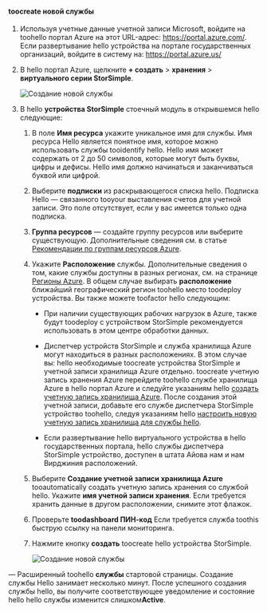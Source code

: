 #### <a name="toocreate-a-new-service"></a>toocreate новой службы

1.  Используя учетные данные учетной записи Microsoft, войдите на toohello портал Azure на этот URL-адрес: <https://portal.azure.com/>. Если развертывание hello устройства на портале государственных организаций, войдите в систему на: <https://portal.azure.us/>

2.  В hello портал Azure, щелкните **+ создать** &gt; **хранения** &gt; **виртуального серии StorSimple**.

    ![Создание новой службы](./media/storsimple-virtual-array-create-new-service/createnewservice2.png) 

3.  В hello **устройства StorSimple** стоечный модуль в открывшемся hello следующие:

    1.  В поле **Имя ресурса** укажите уникальное имя для службы. Имя ресурса Hello является понятное имя, которое можно использовать службы tooidentify hello. Hello имя может содержать от 2 до 50 символов, которые могут быть буквы, цифры и дефисы. Hello имя должно начинаться и заканчиваться буквой или цифрой.

    2.  Выберите **подписки** из раскрывающегося списка hello. Подписка Hello — связанного tooyour выставления счетов для учетной записи. Это поле отсутствует, если у вас имеется только одна подписка.

    3.  **Группа ресурсов** — создайте группу ресурсов или выберите существующую. Дополнительные сведения см. в статье [Рекомендации по группам ресурсов Azure](https://azure.microsoft.com/documentation/articles/virtual-machines-windows-infrastructure-resource-groups-guidelines/).

    4.  Укажите **Расположение** службы. Дополнительные сведения о том, какие службы доступны в разных регионах, см. на странице [Регионы Azure](https://azure.microsoft.com/regions/#services). В общем случае выбирать **расположение** ближайший географический регион toohello место toodeploy устройства. Вы также можете toofactor hello следующим:

        -   При наличии существующих рабочих нагрузок в Azure, также будут toodeploy с устройством StorSimple рекомендуется использовать в этом центре обработки данных.

        -   Диспетчер устройств StorSimple и служба хранилища Azure могут находиться в разных расположениях. В этом случае вы: hello необходимые toocreate устройства StorSimple и учетной записи хранилища Azure отдельно. toocreate учетную запись хранения Azure перейдите toohello службе хранилища Azure в hello портал Azure и следуйте указаниям hello [создать учетную запись хранилища Azure](https://azure.microsoft.com/documentation/articles/storage-create-storage-account/#create-a-storage-account). После создания этой учетной записи, добавьте его службе диспетчера StorSimple устройство toohello, следуя указаниям hello [настроить новую учетную запись хранилища для службы hello](https://azure.microsoft.com/en-us/documentation/articles/storsimple-deployment-walkthrough/#configure-a-new-storage-account-for-the-service).

        -   Если развертывание hello виртуального устройства в hello государственных портала, hello службы диспетчера StorSimple устройство, доступен в штата Айова нам и нам Вирджиния расположений.

    5.  Выберите **Создание учетной записи хранилища Azure** tooautomatically создать учетную запись хранения со службой hello. Укажите **имя учетной записи хранения**. Если требуется хранить данные в другом расположении, снимите этот флажок.

    6.  Проверьте **toodashboard ПИН-код** Если требуется служба toothis быструю ссылку на панели мониторинга.

    7.  Нажмите кнопку **создать** toocreate hello устройства StorSimple.

        ![Создание новой службы](./media/storsimple-virtual-array-create-new-service/createnewservice4.png)  

— Расширенный toohello **службы** стартовой страницы. Создание службы Hello занимает несколько минут. После успешного создания службы hello, вы получите соответствующее уведомление и состояние hello hello службы изменится слишком**Active**.


